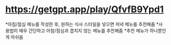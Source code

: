 # https://getgpt.app/play/QfvfB9Ypd1
*아침/점심 메뉴를 작성한 후, 원하는 식사 스타일을 넣으면 저녁 메뉴를 추천해줌
*사용법이 매우 간단하고 아침/점심과 겹치지 않는 메뉴를 추천해줌
*추천 메뉴가 하나뿐인게 아쉬움
